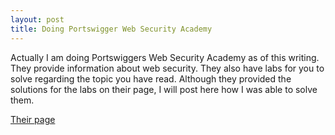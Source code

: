 ```yaml
---
layout: post
title: Doing Portswigger Web Security Academy
---
```


Actually I am doing Portswiggers Web Security Academy as of this writing.
They provide information about web security. They also have labs for you to
solve regarding the topic you have read. Although they provided the solutions
for the labs on their page, I will post here how I was able to solve them.

[Their page](https://portswigger.net/web-security)
